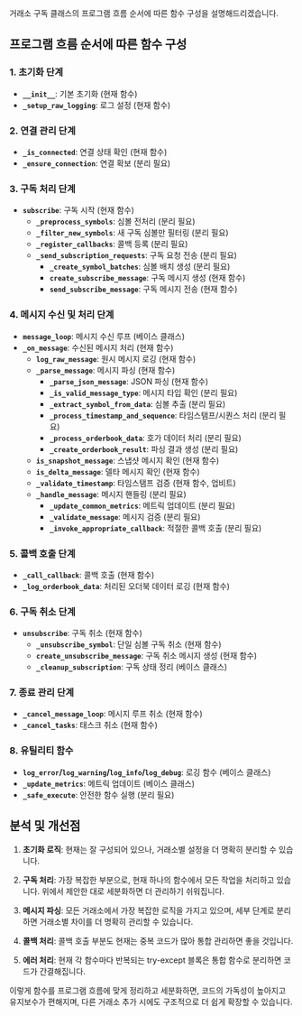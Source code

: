 거래소 구독 클래스의 프로그램 흐름 순서에 따른 함수 구성을 설명해드리겠습니다.

## 프로그램 흐름 순서에 따른 함수 구성

### 1. 초기화 단계
- **`__init__`**: 기본 초기화 (현재 함수)
- **`_setup_raw_logging`**: 로그 설정 (현재 함수)

### 2. 연결 관리 단계
- **`_is_connected`**: 연결 상태 확인 (현재 함수)
- **`_ensure_connection`**: 연결 확보 (분리 필요)

### 3. 구독 처리 단계
- **`subscribe`**: 구독 시작 (현재 함수)
  - **`_preprocess_symbols`**: 심볼 전처리 (분리 필요)
  - **`_filter_new_symbols`**: 새 구독 심볼만 필터링 (분리 필요)
  - **`_register_callbacks`**: 콜백 등록 (분리 필요)
  - **`_send_subscription_requests`**: 구독 요청 전송 (분리 필요)
    - **`_create_symbol_batches`**: 심볼 배치 생성 (분리 필요)
    - **`create_subscribe_message`**: 구독 메시지 생성 (현재 함수)
    - **`send_subscribe_message`**: 구독 메시지 전송 (현재 함수)

### 4. 메시지 수신 및 처리 단계
- **`message_loop`**: 메시지 수신 루프 (베이스 클래스)
- **`_on_message`**: 수신된 메시지 처리 (현재 함수)
  - **`log_raw_message`**: 원시 메시지 로깅 (현재 함수)
  - **`_parse_message`**: 메시지 파싱 (현재 함수)
    - **`_parse_json_message`**: JSON 파싱 (현재 함수)
    - **`_is_valid_message_type`**: 메시지 타입 확인 (분리 필요)
    - **`_extract_symbol_from_data`**: 심볼 추출 (분리 필요)
    - **`_process_timestamp_and_sequence`**: 타임스탬프/시퀀스 처리 (분리 필요)
    - **`_process_orderbook_data`**: 호가 데이터 처리 (분리 필요)
    - **`_create_orderbook_result`**: 파싱 결과 생성 (분리 필요)
  - **`is_snapshot_message`**: 스냅샷 메시지 확인 (현재 함수)
  - **`is_delta_message`**: 델타 메시지 확인 (현재 함수)
  - **`_validate_timestamp`**: 타임스탬프 검증 (현재 함수, 업비트)
  - **`_handle_message`**: 메시지 핸들링 (분리 필요)
    - **`_update_common_metrics`**: 메트릭 업데이트 (분리 필요)
    - **`_validate_message`**: 메시지 검증 (분리 필요)
    - **`_invoke_appropriate_callback`**: 적절한 콜백 호출 (분리 필요)

### 5. 콜백 호출 단계
- **`_call_callback`**: 콜백 호출 (현재 함수)
- **`_log_orderbook_data`**: 처리된 오더북 데이터 로깅 (현재 함수)

### 6. 구독 취소 단계
- **`unsubscribe`**: 구독 취소 (현재 함수)
  - **`_unsubscribe_symbol`**: 단일 심볼 구독 취소 (현재 함수) 
  - **`create_unsubscribe_message`**: 구독 취소 메시지 생성 (현재 함수)
  - **`_cleanup_subscription`**: 구독 상태 정리 (베이스 클래스)

### 7. 종료 관리 단계
- **`_cancel_message_loop`**: 메시지 루프 취소 (현재 함수)
- **`_cancel_tasks`**: 태스크 취소 (현재 함수)

### 8. 유틸리티 함수
- **`log_error`/`log_warning`/`log_info`/`log_debug`**: 로깅 함수 (베이스 클래스)
- **`_update_metrics`**: 메트릭 업데이트 (베이스 클래스)
- **`_safe_execute`**: 안전한 함수 실행 (분리 필요)

## 분석 및 개선점

1. **초기화 로직**: 현재는 잘 구성되어 있으나, 거래소별 설정을 더 명확히 분리할 수 있습니다.

2. **구독 처리**: 가장 복잡한 부분으로, 현재 하나의 함수에서 모든 작업을 처리하고 있습니다. 위에서 제안한 대로 세분화하면 더 관리하기 쉬워집니다.

3. **메시지 파싱**: 모든 거래소에서 가장 복잡한 로직을 가지고 있으며, 세부 단계로 분리하면 거래소별 차이를 더 명확히 관리할 수 있습니다.

4. **콜백 처리**: 콜백 호출 부분도 현재는 중복 코드가 많아 통합 관리하면 좋을 것입니다.

5. **에러 처리**: 현재 각 함수마다 반복되는 try-except 블록은 통합 함수로 분리하면 코드가 간결해집니다.

이렇게 함수를 프로그램 흐름에 맞게 정리하고 세분화하면, 코드의 가독성이 높아지고 유지보수가 편해지며, 다른 거래소 추가 시에도 구조적으로 더 쉽게 확장할 수 있습니다.
